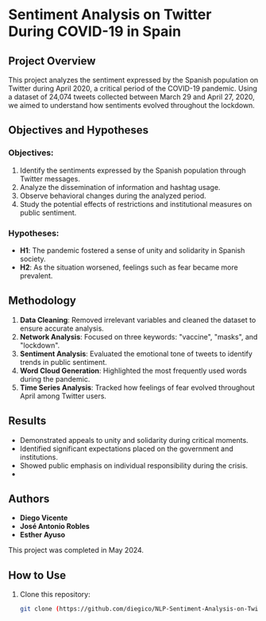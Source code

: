 # Sentiment Analysis on Twitter During COVID-19 in Spain

## Project Overview
This project analyzes the sentiment expressed by the Spanish population on Twitter during April 2020, a critical period of the COVID-19 pandemic. Using a dataset of 24,074 tweets collected between March 29 and April 27, 2020, we aimed to understand how sentiments evolved throughout the lockdown.

## Objectives and Hypotheses

### Objectives:
1. Identify the sentiments expressed by the Spanish population through Twitter messages.
2. Analyze the dissemination of information and hashtag usage.
3. Observe behavioral changes during the analyzed period.
4. Study the potential effects of restrictions and institutional measures on public sentiment.

### Hypotheses:
- **H1**: The pandemic fostered a sense of unity and solidarity in Spanish society.
- **H2**: As the situation worsened, feelings such as fear became more prevalent.

## Methodology
1. **Data Cleaning**: Removed irrelevant variables and cleaned the dataset to ensure accurate analysis.
2. **Network Analysis**: Focused on three keywords: "vaccine", "masks", and "lockdown".
3. **Sentiment Analysis**: Evaluated the emotional tone of tweets to identify trends in public sentiment.
4. **Word Cloud Generation**: Highlighted the most frequently used words during the pandemic.
5. **Time Series Analysis**: Tracked how feelings of fear evolved throughout April among Twitter users.

## Results
- Demonstrated appeals to unity and solidarity during critical moments.
- Identified significant expectations placed on the government and institutions.
- Showed public emphasis on individual responsibility during the crisis.
- 
## Authors
- **Diego Vicente**
- **José Antonio Robles**
- **Esther Ayuso**

This project was completed in May 2024.

## How to Use
1. Clone this repository:
   ```bash
   git clone (https://github.com/diegico/NLP-Sentiment-Analysis-on-Twitter-During-COVID-19-in-Spain)
